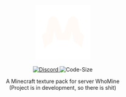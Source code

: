 <p align="center">
  <img src="https://raw.githubusercontent.com/MinersStudios/.github/main/assets/logos/logo_white.png" alt="MinersStudios">
</p>

<p align="center">
  <a href="https://whomine.ga/discord">
    <img src="https://discordapp.com/api/guilds/928575868643733535/widget.png?style=shield" alt="Discord">
  </a>
  <img src="https://img.shields.io/github/languages/code-size/minersstudios/WhoTextures.svg" alt="Code-Size">
</p>

<p align="center">
A Minecraft texture pack for server WhoMine <br>
  (Project is in development, so there is shit)
</p>
  
